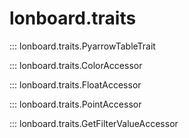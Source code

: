 # lonboard.traits

::: lonboard.traits.PyarrowTableTrait

::: lonboard.traits.ColorAccessor

::: lonboard.traits.FloatAccessor

::: lonboard.traits.PointAccessor

::: lonboard.traits.GetFilterValueAccessor
